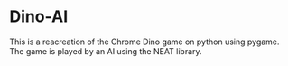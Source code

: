 # Dino-AI
This is a reacreation of the Chrome Dino game on python using pygame.
The game is played by an AI using the NEAT library.
